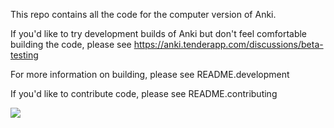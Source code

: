This repo contains all the code for the computer version of Anki.

If you'd like to try development builds of Anki but don't feel comfortable
building the code, please see
https://anki.tenderapp.com/discussions/beta-testing

For more information on building, please see README.development

If you'd like to contribute code, please see README.contributing

![](https://github.com/ankitects/anki/workflows/Checks/badge.svg)
